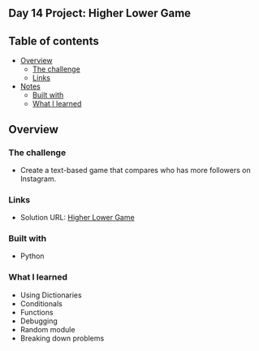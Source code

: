 ## Day 14 Project: Higher Lower Game

## Table of contents

- [Overview](#overview)
  - [The challenge](#the-challenge)
  - [Links](#links)
- [Notes](#notes)
  - [Built with](#built-with)
  - [What I learned](#what-i-learned)

## Overview

### The challenge

- Create a text-based game that compares who has more followers on Instagram.

### Links

- Solution URL: [Higher Lower Game](https://github.com/Mikerniker/100_Days_of_Python/tree/main/Day14)

### Built with

- Python

### What I learned
- Using Dictionaries
- Conditionals
- Functions
- Debugging
- Random module 
- Breaking down problems
